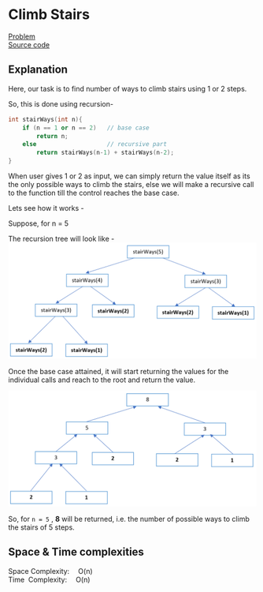 
# Climb Stairs
[Problem](https://github.com/dscnsec/DSC-NSEC-Algorithms/blob/master/3.%20Recursion/climb_stairs/climb_stairs.md)  
[Source code](https://github.com/dscnsec/DSC-NSEC-Algorithms/blob/master/3.%20Recursion/climb_stairs/%5BCPP%5Dclimb_stairs_csubhradipta.cpp)  
## Explanation
Here, our task is to find number of ways to climb stairs using 1 or 2 steps. 

So, this is done using recursion-
```cpp
int stairWays(int n){
	if (n == 1 or n == 2)	// base case
		return n;
	else					// recursive part
		return stairWays(n-1) + stairWays(n-2);	
}
```

When user gives 1 or 2 as input, we can simply return the value itself as its the only possible ways to climb the stairs, else we will make a recursive call to the function till the control reaches the base case.

Lets see how it works -

Suppose, for n = 5

The recursion tree will look like -
![climbstairs1](images/climbstairs1.png)  
 
Once the base case attained, it will start returning the values for the individual calls and reach to the root and return the value.

![climbstairs2](images/climbstairs2.png)   

So, for ``n = 5`` , **8** will be returned, i.e. the number of possible ways to climb the stairs of 5 steps.  

## Space & Time complexities
Space Complexity: &emsp;O(n)  
Time &nbsp;Complexity: &emsp;O(n)

